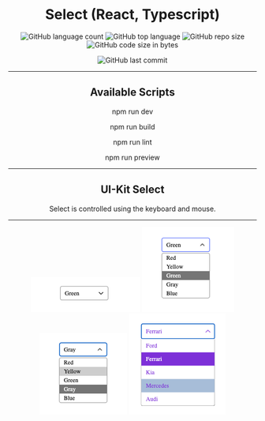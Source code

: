 <h1 align="center">Select (React, Typescript)</h1>

<div align="center">

![GitHub language count](https://img.shields.io/github/languages/count/Sergey-Maxim0v/react-select)
![GitHub top language](https://img.shields.io/github/languages/top/Sergey-Maxim0v/react-select)
![GitHub repo size](https://img.shields.io/github/repo-size/Sergey-Maxim0v/react-select)
![GitHub code size in bytes](https://img.shields.io/github/languages/code-size/Sergey-Maxim0v/react-select)

![GitHub last commit](https://img.shields.io/github/last-commit/Sergey-Maxim0v/react-select)
</div>

---
<h2 align="center">Available Scripts</h2>

<p align="center">
npm run dev
</p>

<p align="center">
npm run build
</p>

<p align="center">
npm run lint
</p>

<p align="center">
npm run preview
</p>

---

<h2 align="center">
UI-Kit Select
</h2>

<p align="center">
Select is controlled using the keyboard and mouse.
</p>

---

<div style="text-align: center;">
<img src="src/assets/images/readme-1.png" alt="">
<img src="src/assets/images/readme-2.png" alt="">
<img src="src/assets/images/readme-3.png" alt="">
<img src="src/assets/images/readme-4.png" alt="">
</div>



